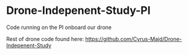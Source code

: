 # Drone-Indepenent-Study-PI
Code running on the PI onboard our drone

Rest of drone code found here: https://github.com/Cyrus-Majd/Drone-Indepenent-Study
